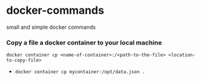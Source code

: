 # docker-commands
small and simple docker commands


### Copy a file a docker container to your local machine

``` docker container cp <name-of-container>:/<path-to-the-file> <location-to-copy-file> ```
- `docker container cp mycontainer:/opt/data.json .` 
